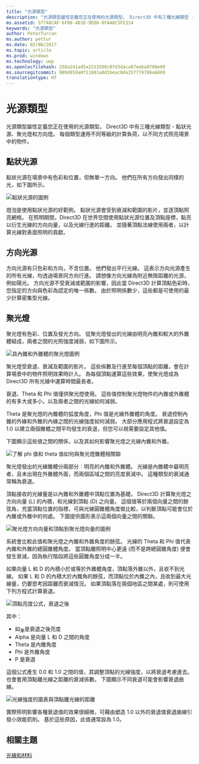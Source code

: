 ```yaml
---
title: "光源類型"
description: "光源類型屬性定義您正在使用的光源類型。 Direct3D 中有三種光線類型 - 點狀光源、聚光燈和方向燈。"
ms.assetid: 57748CAF-6F08-4D1D-9ED6-8FAA8C5FE314
keywords: "光源類型"
author: PeterTurcan
ms.author: pettur
ms.date: 02/08/2017
ms.topic: article
ms.prod: windows
ms.technology: uwp
ms.openlocfilehash: 256a241ad5a2233586c07d3daca67eeba0780e89
ms.sourcegitcommit: 909d859a0f11981a8d1beac0da35f779786a6889
translationtype: HT
---
```

# <a name="light-types"></a>光源類型


光源類型屬性定義您正在使用的光源類型。 Direct3D 中有三種光線類型 - 點狀光源、聚光燈和方向燈。 每個類型運用不同等級的計算負荷，以不同方式照亮場景中的物件。

## <a name="span-idpointlightspanspan-idpointlightspanspan-idpointlightspanpoint-light"></a><span id="Point_Light"></span><span id="point_light"></span><span id="POINT_LIGHT"></span>點狀光源


點狀光源在場景中有色彩和位置，但無單一方向。 他們在所有方向發出同樣的光，如下圖所示。

![點狀光源的圖例](images/ptlight.png)

燈泡是使用點狀光源的好範例。 點狀光源會受到衰減和範圍的影片，並逐頂點照亮網格。 在照明期間，Direct3D 在世界空間使用點狀光源位置及頂點座標，點亮以衍生光線的方向向量，以及光線行進的距離。 並隨著頂點法線使用兩者，以計算光線對表面照明的貢獻。

## <a name="span-iddirectionallightspanspan-iddirectionallightspanspan-iddirectionallightspandirectional-light"></a><span id="Directional_Light"></span><span id="directional_light"></span><span id="DIRECTIONAL_LIGHT"></span>方向光源


方向光源有只色彩和方向，不含位置。 他們發出平行光線。 這表示方向光源產生的所有光線，均透過場景同方向行進。 請想像方向光線為附近無限距離的光源，例如陽光。 方向光源不受衰減或範圍的影響，因此當 Direct3D 計算頂點色彩時，您指定的方向與色彩為認定的唯一係數。 由於照明係數少，這些都是可使用的最少計算密集型光線。

## <a name="span-idspotlightspanspan-idspotlightspanspan-idspotlightspanspotlight"></a><span id="SpotLight"></span><span id="spotlight"></span><span id="SPOTLIGHT"></span>聚光燈


聚光燈有色彩、位置及發光方向。 從聚光燈發出的光線由明亮內錐和較大的外錐體組成，兩者之間的光照強度減弱，如下圖所示。

![具內錐和外錐體的聚光燈圖例](images/spotlt.png)

聚光燈受衰退、衰減及範圍的影片。 這些係數及行進至每個頂點的距離，會在計算場景中的物件照明效果時計入。 為每個頂點運算這些效果，使聚光燈成為 Direct3D 所有光線中運算時間最長者。

衰退、Theta 和 Phi 值僅供聚光燈使用。 這些值控制聚光燈物件的內錐或外錐體的有多大或多小，以及兩者之間的光線如何減弱。

Theta 是聚光燈的內錐體的弧度角度，Phi 值是光線外錐體的角度。 衰退控制內錐的外緣和外錐的內緣之間的光線強度如何減弱。 大部分應用程式將衰退設定為 1.0 以建立兩個錐體之間平均發生的衰退，但您可以視需要設定其他值。

下圖顯示這些值之間的關係，以及其如何影響聚光燈之光線內錐和外錐。

![了解 phi 值和 theta 值如何與聚光燈錐體相關聯](images/spotlt2.png)

聚光燈發出的光線錐體分兩部分︰明亮的內錐和外錐體。 光線是內錐體中最明亮者，且未出現在外錐體外面，而兩個區域之間的亮度衰減中。 這種類型的衰減通常稱為衰退。

頂點接收的光線量是以內錐和外錐體中頂點位置為基礎。 Direct3D 計算聚光燈之方向向量 (L) 的內積，和光線到頂點 (D) 之向量。 這個值等於兩個向量之間的餘弦角，充當頂點位置的指標，可與光線圓錐體角度做比較，以判斷頂點可能會位於內錐或外錐中的何處。 下圖提供圖形表示這兩個向量之間的關聯。

![聚光燈方向向量和頂點到聚光燈向量的圖例](images/spotalg1.png)

系統會比較此值和聚光燈之內錐和外錐角度的餘弦。 光線的 Theta 和 Phi 值代表內錐和外錐的總圓錐體角度。 當頂點離照明中心更遠 (而不是跨總圓錐角度) 便會發生衰減，因為執行階段將這些圓錐角度分成一半。

如果向量 L 和 D 的內積小於或等於外錐體角度，頂點落外錐以外，且收不到光線。 如果 L 和 D 的內積大於內錐角的餘弦，而頂點位於內錐之內，且收到最大光線量，仍要思考因距離而衰減情況。 如果頂點落在兩個地區之間某處，則可使用下列方程式計算衰退。

![頂點亮度公式，衰退之後](images/falloff.png)

其中：

-   如<sub>果</sub>是衰退之後亮度
-   Alpha 是向量 L 和 D 之間的角度
-   Theta 是內錐角度
-   Phi 是外錐角度
-   P 是衰退

這個公式產生 0.0 和 1.0 之間的值，其調整頂點的光線強度，以將衰退考慮進去。 也會套用頂點離光線之距離的衰減係數。 下圖顯示不同衰退可能會影響衰退曲線。

![光線強度的圖表與頂點離光線的距離](images/fallgraf.png)

實際照明影響各種衰退值的效果很細微，可藉由塑造 1.0 以外的衰退值衰退曲線引發小效能罰則。 基於這些原因，此值通常設為 1.0。

## <a name="span-idrelated-topicsspanrelated-topics"></a><span id="related-topics"></span>相關主題


[光線和材料](lights-and-materials.md)

 

 




